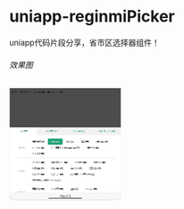# uniapp-reginmiPicker
uniapp代码片段分享，省市区选择器组件！

###### 效果图

<img src="https://github.com/yongyu2017/uniapp-reginmiPicker/blob/master/static/intro.jpg" width="200" height="200"/>
